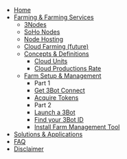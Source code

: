 - [Home](@readme)
- [Farming & Farming Services](@threefold:farming_intro)
    - [3Nodes](@3nodes)
    - [SoHo Nodes](@soho_nodes)
    - [Node Hosting](@node_hosting)
    - [Cloud Farming (future)](@cloudfarming)
    - [Concepts & Definitions](@concepts_definitions.md)
        - [Cloud Units](@threefold:cloudunits)
        - [Cloud Productions Rate](@cpr.md)
    - [Farm Setup & Management](@farm_management_intro)
        - Part 1
        - [Get 3Bot Connect](@get_3bot_connect)
        - [Acquire Tokens](@get_tft_from_bt)
        - Part 2
        - [Launch a 3Bot](@getting_a_hosted_3bot)
        - [Find your 3Bot ID](@finding_3bot_id)
        - [Install Farm Management Tool](@install_farm_management)
- [Solutions & Applications](@solutions_applications)
- [FAQ](@bettertoken_faq)
- [Disclaimer](@disclaimer)